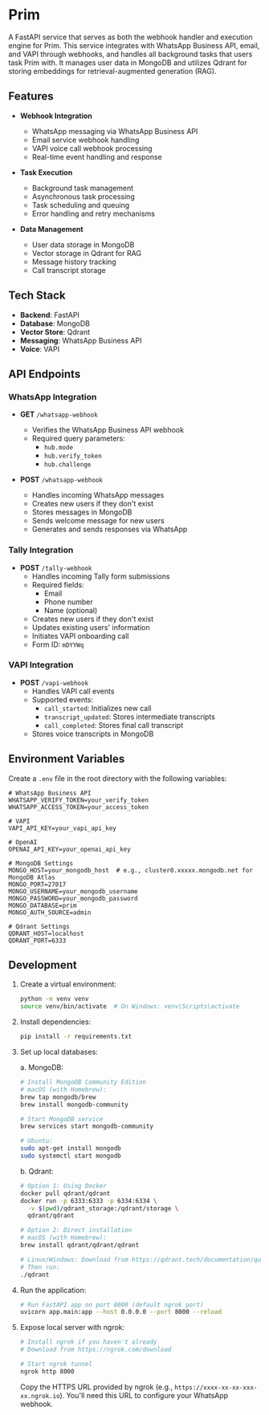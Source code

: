 # Prim

A FastAPI service that serves as both the webhook handler and execution engine for Prim. This service integrates with WhatsApp Business API, email, and VAPI through webhooks, and handles all background tasks that users task Prim with. It manages user data in MongoDB and utilizes Qdrant for storing embeddings for retrieval-augmented generation (RAG).

## Features

- **Webhook Integration**
  - WhatsApp messaging via WhatsApp Business API
  - Email service webhook handling
  - VAPI voice call webhook processing
  - Real-time event handling and response

- **Task Execution**
  - Background task management
  - Asynchronous task processing
  - Task scheduling and queuing
  - Error handling and retry mechanisms

- **Data Management**
  - User data storage in MongoDB
  - Vector storage in Qdrant for RAG
  - Message history tracking
  - Call transcript storage

## Tech Stack

- **Backend**: FastAPI
- **Database**: MongoDB
- **Vector Store**: Qdrant
- **Messaging**: WhatsApp Business API
- **Voice**: VAPI

## API Endpoints

### WhatsApp Integration

- **GET** `/whatsapp-webhook`
  - Verifies the WhatsApp Business API webhook
  - Required query parameters:
    - `hub.mode`
    - `hub.verify_token`
    - `hub.challenge`

- **POST** `/whatsapp-webhook`
  - Handles incoming WhatsApp messages
  - Creates new users if they don't exist
  - Stores messages in MongoDB
  - Sends welcome message for new users
  - Generates and sends responses via WhatsApp

### Tally Integration

- **POST** `/tally-webhook`
  - Handles incoming Tally form submissions
  - Required fields:
    - Email
    - Phone number
    - Name (optional)
  - Creates new users if they don't exist
  - Updates existing users' information
  - Initiates VAPI onboarding call
  - Form ID: `mDYYWq`

### VAPI Integration

- **POST** `/vapi-webhook`
  - Handles VAPI call events
  - Supported events:
    - `call_started`: Initializes new call
    - `transcript_updated`: Stores intermediate transcripts
    - `call_completed`: Stores final call transcript
  - Stores voice transcripts in MongoDB

## Environment Variables

Create a `.env` file in the root directory with the following variables:

```env
# WhatsApp Business API
WHATSAPP_VERIFY_TOKEN=your_verify_token
WHATSAPP_ACCESS_TOKEN=your_access_token

# VAPI
VAPI_API_KEY=your_vapi_api_key

# OpenAI
OPENAI_API_KEY=your_openai_api_key

# MongoDB Settings
MONGO_HOST=your_mongodb_host  # e.g., cluster0.xxxxx.mongodb.net for MongoDB Atlas
MONGO_PORT=27017
MONGO_USERNAME=your_mongodb_username
MONGO_PASSWORD=your_mongodb_password
MONGO_DATABASE=prim
MONGO_AUTH_SOURCE=admin

# Qdrant Settings
QDRANT_HOST=localhost
QDRANT_PORT=6333
```

## Development

1. Create a virtual environment:
   ```bash
   python -m venv venv
   source venv/bin/activate  # On Windows: venv\Scripts\activate
   ```

2. Install dependencies:
   ```bash
   pip install -r requirements.txt
   ```

3. Set up local databases:

   a. MongoDB:
   ```bash
   # Install MongoDB Community Edition
   # macOS (with Homebrew):
   brew tap mongodb/brew
   brew install mongodb-community

   # Start MongoDB service
   brew services start mongodb-community

   # Ubuntu:
   sudo apt-get install mongodb
   sudo systemctl start mongodb
   ```

   b. Qdrant:
   ```bash
   # Option 1: Using Docker
   docker pull qdrant/qdrant
   docker run -p 6333:6333 -p 6334:6334 \
     -v $(pwd)/qdrant_storage:/qdrant/storage \
     qdrant/qdrant

   # Option 2: Direct installation
   # macOS (with Homebrew):
   brew install qdrant/qdrant/qdrant

   # Linux/Windows: Download from https://qdrant.tech/documentation/quick_start/
   # Then run:
   ./qdrant
   ```

4. Run the application:
   ```bash
   # Run FastAPI app on port 8000 (default ngrok port)
   uvicorn app.main:app --host 0.0.0.0 --port 8000 --reload
   ```

5. Expose local server with ngrok:
   ```bash
   # Install ngrok if you haven't already
   # Download from https://ngrok.com/download

   # Start ngrok tunnel
   ngrok http 8000
   ```

   Copy the HTTPS URL provided by ngrok (e.g., `https://xxxx-xx-xx-xxx-xx.ngrok.io`).
   You'll need this URL to configure your WhatsApp webhook.
